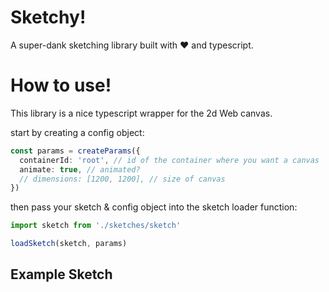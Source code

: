 # Sketchy!

A super-dank sketching library built with ♥ and typescript.

# How to use!

This library is a nice typescript wrapper for the 2d Web canvas.

start by creating a config object:

```ts
const params = createParams({
  containerId: 'root', // id of the container where you want a canvas
  animate: true, // animated?
  // dimensions: [1200, 1200], // size of canvas
})
```

then pass your sketch & config object into the sketch loader function:

```ts
import sketch from './sketches/sketch'

loadSketch(sketch, params)
```

## Example Sketch

```ts

```
